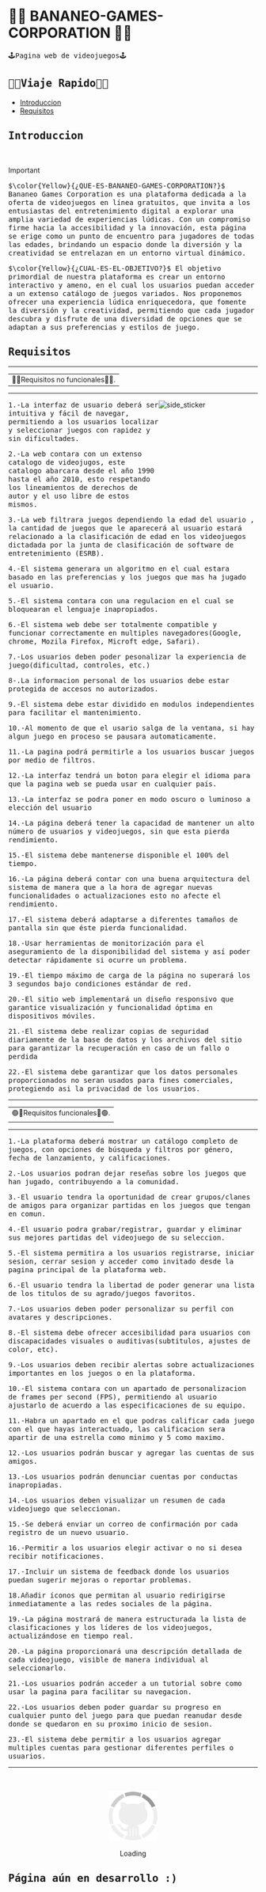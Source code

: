 # 🍌🐲 BANANEO-GAMES-CORPORATION 🐲🍌
<samp>🕹️Pagina web de videojuegos🕹️</samp>


## <samp>💨🚀Viaje Rapido🚀💨</samp>

- [Introduccion](#introduccion)
- [Requisitos](#requisitos)


## <samp>Introduccion</samp>
<br>

> [!IMPORTANT]
>
> <samp>$\color{Yellow}{¿QUE-ES-BANANEO-GAMES-CORPORATION?}$ Bananeo Games Corporation es una plataforma dedicada a la oferta de videojuegos en línea gratuitos, que invita a los entusiastas del entretenimiento digital a explorar una amplia variedad de experiencias lúdicas. Con un compromiso firme hacia la accesibilidad y la innovación, esta página se erige como un punto de encuentro para jugadores de todas las edades, brindando un espacio donde la diversión y la creatividad se entrelazan en un entorno virtual dinámico.</samp>
>
> <samp>$\color{Yellow}{¿CUAL-ES-EL-OBJETIVO?}$ El objetivo primordial de nuestra plataforma es crear un entorno interactivo y ameno, en el cual los usuarios puedan acceder a un extenso catálogo de juegos variados. Nos proponemos ofrecer una experiencia lúdica enriquecedora, que fomente la diversión y la creatividad, permitiendo que cada jugador descubra y disfrute de una diversidad de opciones que se adaptan a sus preferencias y estilos de juego.</samp>



## <samp>Requisitos</samp>
___

<table><tr><td>🔴🐲Requisitos no funcionales🐲🔴.</td></tr></table>

___

<img align="right" width=200px height=200px alt="side_sticker" src="https://media.giphy.com/media/TEnXkcsHrP4YedChhA/giphy.gif" />

<samp>1.-La interfaz de usuario deberá ser intuitiva y fácil de navegar, permitiendo a los usuarios localizar y seleccionar juegos con rapidez y sin dificultades.</samp>

<samp>2.-La web contara con un extenso catalogo de videojugos, este catalogo abarcara desde el año 1990 hasta el año 2010, esto respetando los lineamientos de derechos de autor y el uso libre de estos mismos.</samp>

<samp>3.-La web filtrara juegos dependiendo la edad del usuario , la cantidad de juegos que le aparecerá al usuario estará relacionado a la clasificación de edad en los videojuegos dictadada por la junta de clasificación de software de entretenimiento (ESRB).</samp>

<samp>4.-El sistema generara un algoritmo en el cual estara basado en las preferencias y los juegos que mas ha jugado el usuario.</samp>

<samp>5.-El sistema contara con una regulacion en el cual se bloquearan el lenguaje inapropiados.</samp>

<samp>6.-El sistema web debe ser totalmente compatible y funcionar correctamente en multiples navegadores(Google, chrome, Mozila Firefox, Microft edge, Safari).</samp>

<samp>7.-Los usuarios deben poder pesonalizar la experiencia de juego(dificultad, controles, etc.)</samp>

<samp>8-.La informacion personal de los usuarios debe estar protegida de accesos no autorizados.</samp>

<samp>9.-El sistema debe estar dividido en modulos independientes  para facilitar el mantenimiento.</samp>

<samp>10.-Al momento de que el usario salga de la ventana, si hay algun juego en proceso se pausara automaticamente.</samp>

<samp>11.-La pagina podrá permitirle a los usuarios buscar juegos por medio de filtros.</samp>

<samp>12.-La interfaz tendrá un boton para elegir el idioma para que la pagina web se pueda usar en cualquier país.</samp>

<samp>13.-La interfaz se podra poner en modo oscuro o luminoso a elección del usuario</samp>

<samp>14.-La página deberá tener la capacidad de mantener un alto número de usuarios y videojuegos, sin que esta pierda rendimiento.</samp>

<samp>15.-El sistema debe mantenerse disponible el 100% del tiempo.</samp>

<samp>16.-La página deberá contar con una buena arquitectura del sistema de manera que a la hora de agregar nuevas funcionalidades o actualizaciones esto no afecte el rendimiento.</samp>

<samp>17.-El sistema deberá adaptarse a diferentes tamaños de pantalla sin que éste pierda funcionalidad.</samp>

<samp>18.-Usar herramientas de monitorización para el aseguramiento de la disponibilidad del sistema y así poder detectar rápidamente si ocurre un problema.</samp>

<samp>19.-El tiempo máximo de carga de la página no superará los 3 segundos bajo condiciones estándar de red.</samp>

<samp>20.-El sitio web implementará un diseño responsivo que garantice visualización y funcionalidad óptima en dispositivos móviles.</samp>

<samp>21.-El sistema debe realizar copias de seguridad diariamente de la base de datos y los archivos del sitio para garantizar la recuperación en caso de un fallo o perdida</samp>

<samp>22.-El sistema debe garantizar que los datos personales proporcionados no seran usados para fines comerciales, protegiendo asi la privacidad de los usuarios.</samp>

___

<table><tr><td>🟢🐲Requisitos funcionales🐲🟢.</td></tr></table>

___
<samp>1.-La plataforma deberá mostrar un catálogo completo de juegos, con opciones de búsqueda y filtros por género, fecha de lanzamiento, y calificaciones.</samp>

<samp>2.-Los usuarios podran dejar reseñas sobre los juegos que han jugado, contribuyendo a la comunidad.</samp>

<samp>3.-El usuario tendra la oportunidad de crear grupos/clanes de amigos para organizar partidas en los juegos que tengan en comun.</samp> 

<samp>4.-El usuario podra grabar/registrar, guardar y eliminar sus mejores partidas del videojuego de su seleccion.</samp> 

<samp>5.-El sistema permitira a los usuarios registrarse, iniciar sesion, cerrar sesion y acceder como invitado desde la pagina principal de la plataforma web.</samp>

<samp>6.-El usuario tendra la libertad de poder generar una lista de los titulos de su agrado/juegos favoritos.</samp>

<samp>7.-Los usuarios deben poder personalizar su perfil con avatares y descripciones.</samp>

<samp>8.-El sistema debe ofrecer accesibilidad para usuarios con discapacidades visuales o auditivas(subtitulos, ajustes de color, etc).</samp>

<samp>9.-Los usuarios deben recibir alertas sobre actualizaciones importantes en los juegos o en la plataforma.</samp>

<samp>10.-El sistema contara con un apartado de personalizacion de frames per second (FPS), permitiendo al usuario ajustarlo de acuerdo a las especificaciones de su equipo.</samp>

<samp>11.-Habra un apartado en el que podras calificar cada juego con el que hayas interactuado, las calificacion sera apartir de una estrella como minimo y 5 como maximo.</samp>

<samp>12.-Los usuarios podrán buscar y agregar las cuentas de sus amigos.</samp>

<samp>13.-Los usuarios podrán denunciar cuentas por conductas inapropiadas.</samp>

<samp>14.-Los usuarios deben visualizar un resumen de cada videojuego que seleccionan.</samp>

<samp>15.-Se deberá enviar un correo de confirmación por cada registro de un nuevo usuario.</samp>

<samp>16.-Permitir a los usuarios elegir activar o no si desea recibir notificaciones.</samp>

<samp>17.-Incluir un sistema de feedback donde los usuarios puedan sugerir mejoras o reportar problemas.</samp>

<samp>18.Añadir íconos que permitan al usuario redirigirse inmediatamente a las redes sociales de la página.</samp>

<samp>19.-La página mostrará de manera estructurada la lista de clasificaciones y los líderes de los videojuegos, actualizándose en tiempo real.</samp>

<samp>20.-La página proporcionará una descripción detallada de cada videojuego, visible de manera individual al seleccionarlo.</samp>

<samp>21.-Los usuarios podrán acceder a un tutorial sobre como usar la pagina para facilitar su navegacion.</samp>

<samp>22.-Los usuarios deben poder guardar su progreso en cualquier punto del juego para que puedan reanudar desde donde se quedaron en su proximo inicio de sesion.</samp>

<samp>23.-El sistema debe permitir a los usuarios agregar multiples cuentas para gestionar diferentes perfiles o usuarios.</samp>


____              
<br>
        <br>
    </div>
    <div align=center>
        <img src="https://raw.githubusercontent.com/AhmedFathyDev/AhmedFathyDev/main/GitHub.gif" alt="GitHub Octocat Logo" height="100">
        <p>Loading</p>
    </div>
</div>

## <samp>Página aún en desarrollo :) </samp>
